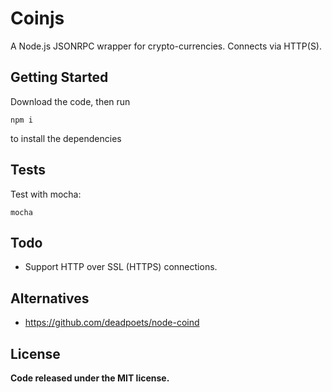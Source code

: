 # Coinjs

A Node.js JSONRPC wrapper for crypto-currencies. Connects via HTTP(S).

## Getting Started

Download the code, then run

```npm i```

to install the dependencies

## Tests

Test with mocha:

```mocha```

## Todo

* Support HTTP over SSL (HTTPS) connections.

## Alternatives

* https://github.com/deadpoets/node-coind

## License

**Code released under the MIT license.**
